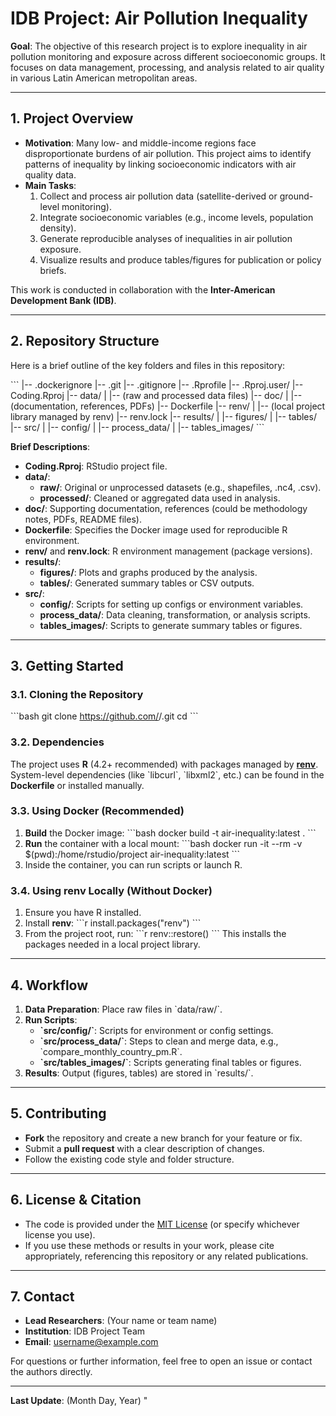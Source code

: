 # IDB Project: Air Pollution Inequality

**Goal**: The objective of this research project is to explore inequality in air pollution monitoring and exposure across different socioeconomic groups. It focuses on data management, processing, and analysis related to air quality in various Latin American metropolitan areas.

---

## 1. Project Overview

- **Motivation**: Many low- and middle-income regions face disproportionate burdens of air pollution. This project aims to identify patterns of inequality by linking socioeconomic indicators with air quality data.
- **Main Tasks**:
  1. Collect and process air pollution data (satellite-derived or ground-level monitoring).
  2. Integrate socioeconomic variables (e.g., income levels, population density).
  3. Generate reproducible analyses of inequalities in air pollution exposure.
  4. Visualize results and produce tables/figures for publication or policy briefs.

This work is conducted in collaboration with the **Inter-American Development Bank (IDB)**.

---

## 2. Repository Structure

Here is a brief outline of the key folders and files in this repository:

\`\`\`
|-- .dockerignore
|-- .git
|-- .gitignore
|-- .Rprofile
|-- .Rproj.user/
|-- Coding.Rproj
|-- data/
|   |-- (raw and processed data files)
|-- doc/
|   |-- (documentation, references, PDFs)
|-- Dockerfile
|-- renv/
|   |-- (local project library managed by renv)
|-- renv.lock
|-- results/
|   |-- figures/
|   |-- tables/
|-- src/
|   |-- config/
|   |-- process_data/
|   |-- tables_images/
\`\`\`

**Brief Descriptions**:

- **Coding.Rproj**: RStudio project file.  
- **data/**:
  - **raw/**: Original or unprocessed datasets (e.g., shapefiles, .nc4, .csv).
  - **processed/**: Cleaned or aggregated data used in analysis.
- **doc/**: Supporting documentation, references (could be methodology notes, PDFs, README files).
- **Dockerfile**: Specifies the Docker image used for reproducible R environment.
- **renv/** and **renv.lock**: R environment management (package versions).
- **results/**:
  - **figures/**: Plots and graphs produced by the analysis.
  - **tables/**: Generated summary tables or CSV outputs.
- **src/**:
  - **config/**: Scripts for setting up configs or environment variables.
  - **process_data/**: Data cleaning, transformation, or analysis scripts.
  - **tables_images/**: Scripts to generate summary tables or figures.

---

## 3. Getting Started

### 3.1. Cloning the Repository

\`\`\`bash
git clone https://github.com/<user>/<repo>.git
cd <repo>
\`\`\`

### 3.2. Dependencies

The project uses **R** (4.2+ recommended) with packages managed by **[renv](https://rstudio.github.io/renv/)**.  
System-level dependencies (like \`libcurl\`, \`libxml2\`, etc.) can be found in the **Dockerfile** or installed manually.

### 3.3. Using Docker (Recommended)

1. **Build** the Docker image:
   \`\`\`bash
   docker build -t air-inequality:latest .
   \`\`\`
2. **Run** the container with a local mount:
   \`\`\`bash
   docker run -it --rm -v \$(pwd):/home/rstudio/project air-inequality:latest
   \`\`\`
3. Inside the container, you can run scripts or launch R.

### 3.4. Using renv Locally (Without Docker)

1. Ensure you have R installed.
2. Install **renv**:
   \`\`\`r
   install.packages(\"renv\")
   \`\`\`
3. From the project root, run:
   \`\`\`r
   renv::restore()
   \`\`\`
   This installs the packages needed in a local project library.

---

## 4. Workflow

1. **Data Preparation**: Place raw files in \`data/raw/\`.
2. **Run Scripts**:
   - **\`src/config/\`**: Scripts for environment or config settings.
   - **\`src/process_data/\`**: Steps to clean and merge data, e.g., \`compare_monthly_country_pm.R\`.
   - **\`src/tables_images/\`**: Scripts generating final tables or figures.
3. **Results**: Output (figures, tables) are stored in \`results/\`.

---

## 5. Contributing

- **Fork** the repository and create a new branch for your feature or fix.
- Submit a **pull request** with a clear description of changes.
- Follow the existing code style and folder structure.

---

## 6. License & Citation

- The code is provided under the [MIT License](LICENSE.md) (or specify whichever license you use).
- If you use these methods or results in your work, please cite appropriately, referencing this repository or any related publications.

---

## 7. Contact

- **Lead Researchers**: (Your name or team name)
- **Institution**: IDB Project Team
- **Email**: [username@example.com](mailto:username@example.com)

For questions or further information, feel free to open an issue or contact the authors directly.

---

**Last Update**: (Month Day, Year)
"


